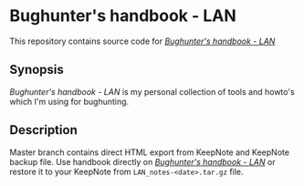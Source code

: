 # Bughunter's handbook - LAN

This repository contains source code for [_Bughunter's handbook - LAN_](https://mmquant.github.io/BHHB-LAN/)

## Synopsis

_Bughunter's handbook - LAN_ is my personal collection of tools and howto's which I'm using for bughunting.


## Description

Master branch contains direct HTML export from KeepNote and KeepNote backup file.
Use handbook directly on [_Bughunter's handbook - LAN_](https://mmquant.github.io/BHHB-LAN/) or
restore it to your KeepNote from `LAN_notes-<date>.tar.gz` file.
